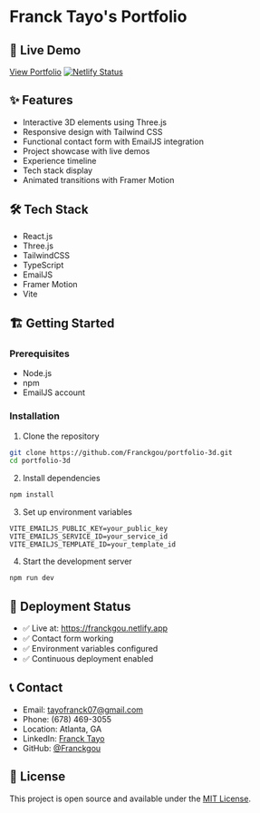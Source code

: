 # Franck Tayo's Portfolio

## 🚀 Live Demo

[View Portfolio](https://franckgou.netlify.app)
[![Netlify Status](https://api.netlify.com/api/v1/badges/01e50961-bb39-44e6-b94a-3669925893df/deploy-status)](https://app.netlify.com/sites/franckgou/deploys)

## ✨ Features

- Interactive 3D elements using Three.js
- Responsive design with Tailwind CSS
- Functional contact form with EmailJS integration
- Project showcase with live demos
- Experience timeline
- Tech stack display
- Animated transitions with Framer Motion

## 🛠️ Tech Stack

- React.js
- Three.js
- TailwindCSS
- TypeScript
- EmailJS
- Framer Motion
- Vite

## 🏗️ Getting Started

### Prerequisites

- Node.js
- npm
- EmailJS account

### Installation

1. Clone the repository

```bash
git clone https://github.com/Franckgou/portfolio-3d.git
cd portfolio-3d
```

2. Install dependencies

```bash
npm install
```

3. Set up environment variables

```env
VITE_EMAILJS_PUBLIC_KEY=your_public_key
VITE_EMAILJS_SERVICE_ID=your_service_id
VITE_EMAILJS_TEMPLATE_ID=your_template_id
```

4. Start the development server

```bash
npm run dev
```

## 🚀 Deployment Status

- ✅ Live at: https://franckgou.netlify.app
- ✅ Contact form working
- ✅ Environment variables configured
- ✅ Continuous deployment enabled

## 📞 Contact

- Email: tayofranck07@gmail.com
- Phone: (678) 469-3055
- Location: Atlanta, GA
- LinkedIn: [Franck Tayo](https://www.linkedin.com/in/franck-cabrel-tayo-gouonpegne-407a44204/)
- GitHub: [@Franckgou](https://github.com/Franckgou)

## 📝 License

This project is open source and available under the [MIT License](LICENSE).
